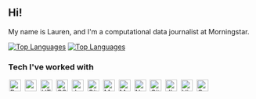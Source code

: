 ## Hi!
My name is Lauren, and I'm a computational data journalist at Morningstar.

[![Top Languages](https://github-readme-stats-git-masterrstaa-rickstaa.vercel.app/api/top-langs/?username=lauren0solberg&theme=transparent&text_color=ffffff&title_color=ffffff&langs_count=8&size_weight=0.3&count_weight=0.7&layout=compact#gh-dark-mode-only)](https://github.com/anuraghazra/github-readme-stats#gh-dark-mode-only)
[![Top Languages](https://github-readme-stats-git-masterrstaa-rickstaa.vercel.app/api/top-langs/?username=lauren-solberg&theme=transparent&text_color=000000&title_color=000000&langs_count=8&size_weight=0.3&count_weight=0.7&layout=compact#gh-light-mode-only)](https://github.com/anuraghazra/github-readme-stats#gh-light-mode-only)


### Tech I've worked with
<a href="https://www.python.org/" title="Python"><img src="https://github.com/get-icon/geticon/raw/master/icons/python.svg" alt="Python" width="24px" height="24px"  style="padding-right: 2px; padding-left: 2px;"></a>
<a href="https://pandas.pydata.org/" title="pandas"><img src="https://github.com/get-icon/geticon/raw/master/icons/pandas-icon.svg" alt="pandas" width="24px" height="24px"  style="padding-right: 2px; padding-left: 2px;"></a>
<a href="https://www.w3.org/TR/html5/" title="HTML5"><img src="https://github.com/get-icon/geticon/raw/master/icons/html-5.svg" alt="HTML5" width="24px" height="24px"  style="padding-right: 2px; padding-left: 2px;"></a>
<a href="https://www.w3.org/TR/CSS/" title="CSS3"><img src="https://github.com/get-icon/geticon/raw/master/icons/css-3.svg" alt="CSS3" width="24px" height="24px"  style="padding-right: 2px; padding-left: 2px;"></a>
<a href="https://developer.mozilla.org/en-US/docs/Web/JavaScript" title="JavaScript"><img src="https://github.com/get-icon/geticon/raw/master/icons/javascript.svg" alt="JavaScript" width="24px" height="24px"  style="padding-right: 2px; padding-left: 2px;"></a>
<a href="https://git-scm.com/" title="Git"><img src="https://github.com/get-icon/geticon/raw/master/icons/git-icon.svg" alt="Git" width="24px" height="24px"  style="padding-right: 2px; padding-left: 2px;"></a>
<a href="https://material-ui.com/" title="Material UI"><img src="https://github.com/get-icon/geticon/raw/master/icons/material-ui.svg" alt="Material UI" width="24px" height="24px"  style="padding-right: 2px; padding-left: 2px;"></a>
<a href="https://dev.mysql.com/" title="MySQL"><img src="https://github.com/get-icon/geticon/raw/master/icons/mysql.svg" alt="MySQL" width="24px" height="24px"  style="padding-right: 2px; padding-left: 2px;"></a>
<a href="https://numpy.org/" title="NumPy"><img src="https://github.com/get-icon/geticon/raw/master/icons/numpy-icon.svg" alt="NumPy" width="24px" height="24px"  style="padding-right: 2px; padding-left: 2px;"></a>
<a href="https://github.com/" title="Github"><img src="https://github.com/get-icon/geticon/raw/master/icons/github-icon.svg" alt="Github" width="24px" height="24px"  style="padding-right: 2px; padding-left: 2px;"></a>
<a href="https://www.atlassian.com/software/jira" title="JIRA"><img src="https://github.com/get-icon/geticon/raw/master/icons/jira.svg" alt="JIRA" width="24px" height="24px"  style="padding-right: 2px; padding-left: 2px;"></a>
<a href="https://code.visualstudio.com/" title="Visual Studio Code"><img src="https://github.com/get-icon/geticon/raw/master/icons/visual-studio-code.svg" alt="Visual Studio Code" width="24px" height="24px"  style="padding-right: 2px; padding-left: 2px;"></a>
<a href="https://www.atlassian.com/software/confluence" title="Confluence"><img src="https://github.com/get-icon/geticon/raw/master/icons/confluence.svg" alt="Confluence" width="24px" height="24px"  style="padding-right: 2px; padding-left: 2px;"></a>

<!--
**lauren-solberg/lauren-solberg** is a ✨ _special_ ✨ repository because its `README.md` (this file) appears on your GitHub profile.

Here are some ideas to get you started:

- 🔭 I’m currently working on ...
- 🌱 I’m currently learning ...
- 👯 I’m looking to collaborate on ...
- 🤔 I’m looking for help with ...
- 💬 Ask me about ...
- 📫 How to reach me: ...
- 😄 Pronouns: ...
- ⚡ Fun fact: ...
-->
